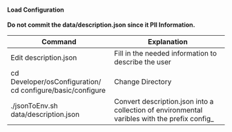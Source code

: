 #### Load Configuration
<b>Do not commit the data/description.json since it PII Information.</b>

|Command                                                                                  | Explanation                                                                                                |
|-----------------------------------------------------------------------------------------|------------------------------------------------------------------------------------------------------------|
| Edit description.json                                                                   | Fill in the needed information to describe the user                                                        |
| cd Developer/osConfiguration/<br>cd configure/basic/configure                           | Change Directory                                                                                           |
| ./jsonToEnv.sh data/description.json                                                    | Convert description.json into a collection of environmental varibles with the prefix config_               |
